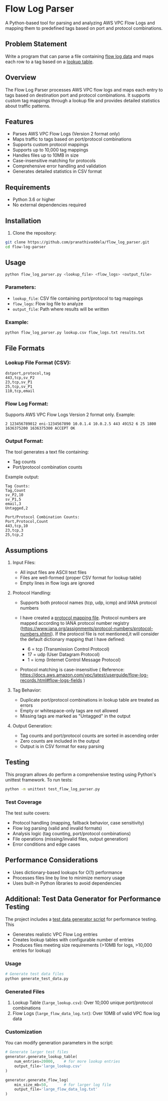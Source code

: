 # Flow Log Parser
A Python-based tool for parsing and analyzing AWS VPC Flow Logs and mapping them to predefined tags based on port and protocol combinations.

## Problem Statement
Write a program that can parse a file containing [flow log data](./flow_logs.txt) and maps each row to a tag based on a [lookup table](./lookup.csv).
<!-- Create a program that parses AWS VPC Flow Logs (Version 2) and maps each entry to specific tags based on a lookup table. The program should read port/protocol combinations from a CSV file, match them against the flow logs, and generate statistics about the matches. The implementation must handle files up to 10MB and support up to 10,000 tag mappings while using only Python standard libraries. -->

## Overview

The Flow Log Parser processes AWS VPC flow logs and maps each entry to tags based on destination port and protocol combinations. It supports custom tag mappings through a lookup file and provides detailed statistics about traffic patterns.

## Features

- Parses AWS VPC Flow Logs (Version 2 format only)
- Maps traffic to tags based on port/protocol combinations
- Supports custom protocol mappings
- Supports up to 10,000 tag mappings
- Handles files up to 10MB in size
- Case-insensitive matching for protocols
- Comprehensive error handling and validation
- Generates detailed statistics in CSV format

## Requirements

- Python 3.6 or higher
- No external dependencies required

## Installation

1. Clone the repository:
```bash
git clone https://github.com/pranathivaddela/flow_log_parser.git
cd flow-log-parser
```

## Usage

```bash
python flow_log_parser.py <lookup_file> <flow_logs> <output_file>
```

### Parameters:
- `lookup_file`: CSV file containing port/protocol to tag mappings
- `flow_logs`: Flow log file to analyze
- `output_file`: Path where results will be written

### Example:
```bash
python flow_log_parser.py lookup.csv flow_logs.txt results.txt
```

## File Formats

### Lookup File Format (CSV):
```csv
dstport,protocol,tag
443,tcp,sv_P2
23,tcp,sv_P1
25,tcp,sv_P1
110,tcp,email
```

### Flow Log Format:
Supports AWS VPC Flow Logs Version 2 format only. Example:
```
2 123456789012 eni-1234567890 10.0.1.4 10.0.2.5 443 49152 6 25 1800 1636375200 1636375300 ACCEPT OK
```

### Output Format:
The tool generates a text file containing:
- Tag counts
- Port/protocol combination counts

Example output:
```
Tag Counts:
Tag,Count
sv_P2,10
sv_P1,5
email,3
Untagged,2

Port/Protocol Combination Counts:
Port,Protocol,Count
443,tcp,10
23,tcp,3
25,tcp,2
```
## Assumptions
1. Input Files:
   - All input files are ASCII text files
   - Files are well-formed (proper CSV format for lookup table)
   - Empty lines in flow logs are ignored

2. Protocol Handling:
   * Supports both protocol names (tcp, udp, icmp) and IANA protocol numbers
   * I have created a [protocol mapping file](./protocol_mappings.csv). Protocol numbers are mapped according to IANA protocol number registry (https://www.iana.org/assignments/protocol-numbers/protocol-numbers.xhtml). If the protocol file is not mentioned,it will consider the default dictionary mapping that I have defined:
      * 6 = tcp (Transmission Control Protocol)
      * 17 = udp (User Datagram Protocol)
      * 1 = icmp (Internet Control Message Protocol)
    
   * Protocol matching is case-insensitive
    ( Reference: https://docs.aws.amazon.com/vpc/latest/userguide/flow-log-records.html#flow-logs-fields )
3. Tag Behavior:
   - Duplicate port/protocol combinations in lookup table are treated as errors
   - Empty or whitespace-only tags are not allowed
   - Missing tags are marked as "Untagged" in the output

4. Output Generation:
   - Tag counts and port/protocol counts are sorted in ascending order
   - Zero counts are included in the output
   - Output is in CSV format for easy parsing


## Testing
This program allows do perform a comprehensive testing using Python's unittest framework.
To run tests:
```bash
python -m unittest test_flow_log_parser.py
```
### Test Coverage
The test suite covers:
- Protocol handling (mapping, fallback behavior, case sensitivity)
- Flow log parsing (valid and invalid formats)
- Analysis logic (tag counting, port/protocol combinations)
- File operations (missing/invalid files, output generation)
- Error conditions and edge cases

## Performance Considerations
- Uses dictionary-based lookups for O(1) performance
- Processes files line by line to minimize memory usage
- Uses built-in Python libraries to avoid dependencies

## Additional: Test Data Generator for Performance Testing

The project includes a [test data generator script](./generate_test_data.py) for performance testing. This 
- Generates realistic VPC Flow Log entries
- Creates lookup tables with configurable number of entries
- Produces files meeting size requirements (>10MB for logs, >10,000 entries for lookup)

### Usage
```bash
# Generate test data files
python generate_test_data.py
```

### Generated Files
1. Lookup Table (`large_lookup.csv`): Over 10,000 unique port/protocol combinations
2. Flow Logs (`large_flow_data_log.txt`): Over 10MB of valid VPC flow log data

### Customization
You can modify generation parameters in the script:
```python
# Generate larger test files
generator.generate_lookup_table(
    num_entries=20000,    # for more lookup entries
    output_file='large_lookup.csv'
)

generator.generate_flow_log(
    min_size_mb=50,       # for larger log file
    output_file='large_flow_data_log.txt'
)
```